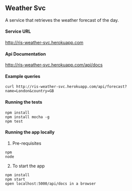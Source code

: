 ## Weather Svc ##
A service that retrieves the weather forecast of the day.


#### Service URL ####
http://ris-weather-svc.herokuapp.com

#### Api Documentation ####
http://ris-weather-svc.herokuapp.com/api/docs

#### Example queries ####
```
curl http://ris-weather-svc.herokuapp.com/api/forecast?name=London&country=GB
```
#### Running the tests ####
```
npm install
npm install mocha -g
npm test
```

#### Running the app locally ####
1) Pre-requisites
```
npm
node
```
2) To start the app
```
npm install
npm start
open localhost:5000/api/docs in a browser
```



